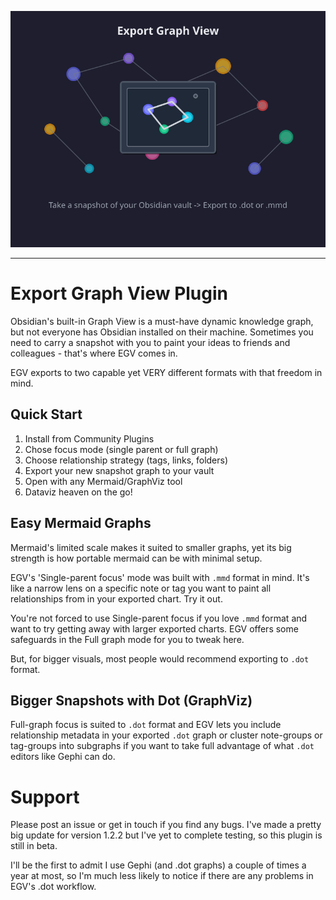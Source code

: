 ![Export graph view header](docs/egv-dark.svg)

---

# Export Graph View Plugin

Obsidian's built-in Graph View is a must-have dynamic knowledge graph, but not everyone has Obsidian installed on their machine. Sometimes you need to carry a snapshot with you to paint your ideas to friends and colleagues - that's where EGV comes in.

EGV exports to two capable yet VERY different formats with that freedom in mind.

## Quick Start

1. Install from Community Plugins
2. Chose focus mode (single parent or full graph)
3. Choose relationship strategy (tags, links, folders)
4. Export your new snapshot graph to your vault
5. Open with any Mermaid/GraphViz tool
6. Dataviz heaven on the go!

## Easy Mermaid Graphs
Mermaid's limited scale makes it suited to smaller graphs, yet its big strength is how portable mermaid can be with minimal setup.

EGV's 'Single-parent focus' mode was built with `.mmd` format in mind. It's like a narrow lens on a specific note or tag you want to paint all relationships from in your exported chart. Try it out.

You're not forced to use Single-parent focus if you love `.mmd` format and want to try getting away with larger exported charts. EGV offers some safeguards in the Full graph mode for you to tweak here.

But, for bigger visuals, most people would recommend exporting to `.dot` format.

## Bigger Snapshots with Dot (GraphViz)

Full-graph focus is suited to `.dot` format and EGV lets you include relationship metadata in your exported `.dot` graph or cluster note-groups or tag-groups into subgraphs if you want to take full advantage of what `.dot` editors like Gephi can do.

# Support

Please post an issue or get in touch if you find any bugs. I've made a pretty big update for version 1.2.2 but I've yet to complete testing, so this plugin is still in beta.

I'll be the first to admit I use Gephi (and .dot graphs) a couple of times a year at most, so I'm much less likely to notice if there are any problems in EGV's .dot workflow.
